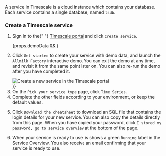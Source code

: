 A service in Timescale is a cloud instance which contains your database.
Each service contains a single database, named `tsdb`.

<Procedure>

### Create a Timescale service

<ol>
  <li>
    <p>
      Sign in to the{" "}
      <a href="https://console.cloud.timescale.com/">Timescale portal</a> and click <code>Create service</code>.
    </p>
  </li>
  {props.demoData && (
    <li>
      <p>
        Click <code>Get started</code> to create your service with demo data, and
        launch the <code>Allmilk Factory</code> interactive demo. You can exit
        the demo at any time, and revisit it from the same point later on. You
        can also re-run the demo after you have completed it.
      </p>
      <img
        class="main-content__illustration"
        width={1375} height={944}
        src="https://assets.timescale.com/docs/images/tsc-create-service-demo.png"
        alt="Create a new service in the Timescale portal"
      />
    </li>
  )}
  <li>
    On the <code>Pick your service type</code> page, click <code>Time Series</code>.
  </li>
  <li>
    Complete the other fields according to your environment, or keep the default
    values.
  </li>
  <li>
    <p>
      Click <code>Download the cheatsheet</code> to download an SQL file that
      contains the login details for your new service. You can also copy the
      details directly from this page. When you have copied your password,
      click <code>I stored my password, go to service overview</code>
      at the bottom of the page.
    </p>
  </li>
    <li>
    <p>
      When your service is ready to use, is shows a green <code>Running</code>
      label in the Service Overview. You also receive an email confirming that
      your service is ready to use.
    </p>
  </li>
</ol>

</Procedure>
